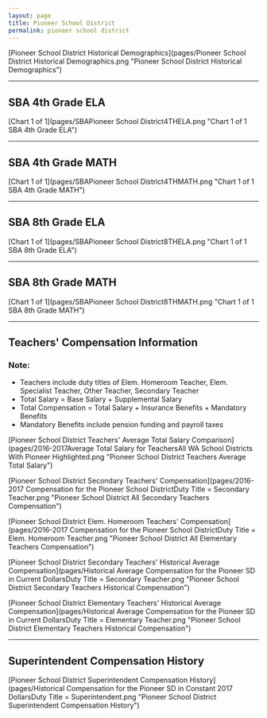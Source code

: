 ```yaml
---
layout: page
title: Pioneer School District
permalink: pioneer school district
---
```



[Pioneer School District Historical Demographics](pages/Pioneer School District Historical Demographics.png "Pioneer School District Historical Demographics")

___

## SBA 4th Grade ELA

[Chart 1 of 1](pages/SBAPioneer School District4THELA.png "Chart 1 of 1 SBA 4th Grade ELA")


___

## SBA 4th Grade MATH

[Chart 1 of 1](pages/SBAPioneer School District4THMATH.png "Chart 1 of 1 SBA 4th Grade MATH")


___

## SBA 8th Grade ELA

[Chart 1 of 1](pages/SBAPioneer School District8THELA.png "Chart 1 of 1 SBA 8th Grade ELA")


___

## SBA 8th Grade MATH

[Chart 1 of 1](pages/SBAPioneer School District8THMATH.png "Chart 1 of 1 SBA 8th Grade MATH")


___

## Teachers' Compensation Information
### Note:
- Teachers include duty titles of Elem. Homeroom Teacher, Elem. Specialist Teacher, Other Teacher, Secondary Teacher
- Total Salary = Base Salary + Supplemental Salary
- Total Compensation = Total Salary + Insurance Benefits + Mandatory Benefits
- Mandatory Benefits include pension funding and payroll taxes

[Pioneer School District Teachers' Average Total Salary Comparison](pages/2016-2017Average Total Salary for TeachersAll WA School Districts With Pioneer Highlighted.png "Pioneer School District Teachers Average Total Salary")

[Pioneer School District Secondary Teachers' Compensation](pages/2016-2017 Compensation for the Pioneer School DistrictDuty Title = Secondary Teacher.png "Pioneer School District All Secondary Teachers Compensation")

[Pioneer School District Elem. Homeroom Teachers' Compensation](pages/2016-2017 Compensation for the Pioneer School DistrictDuty Title = Elem. Homeroom Teacher.png "Pioneer School District All Elementary Teachers Compensation")

[Pioneer School District Secondary Teachers' Historical Average Compensation](pages/Historical Average Compensation for the Pioneer SD in Current DollarsDuty Title = Secondary Teacher.png "Pioneer School District Secondary Teachers Historical Compensation")

[Pioneer School District Elementary Teachers' Historical Average Compensation](pages/Historical Average Compensation for the Pioneer SD in Current DollarsDuty Title = Elementary Teacher.png "Pioneer School District Elementary Teachers Historical Compensation")


___

## Superintendent Compensation History

[Pioneer School District Superintendent Compensation History](pages/Historical Compensation for the Pioneer SD in Constant 2017 DollarsDuty Title = Superintendent.png "Pioneer School District Superintendent Compensation History")

